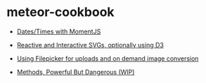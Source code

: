 meteor-cookbook
===============

* [Dates/Times with MomentJS](date-time-moment/recipe.md)

* [Reactive and Interactive SVGs, optionally using D3](svg-d3/recipe.md)

* [Using Filepicker for uploads and on demand image conversion](filepicker/recipe.md)

* [Methods, Powerful But Dangerous (WIP)](methods/recipe.md)
